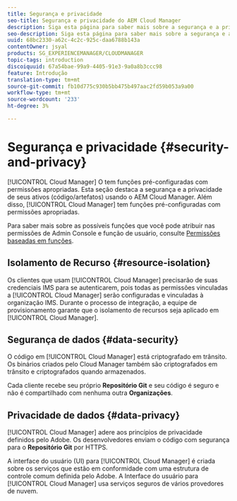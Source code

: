 ```yaml
---
title: Segurança e privacidade
seo-title: Segurança e privacidade do AEM Cloud Manager
description: Siga esta página para saber mais sobre a segurança e a privacidade de seus ativos (código/artefatos).
seo-description: Siga esta página para saber mais sobre a segurança e a privacidade de seus ativos (código/artefatos) usando o AEM Cloud Manager.
uuid: 68bc2330-a62c-4c2c-925c-daa6788b143a
contentOwner: jsyal
products: SG_EXPERIENCEMANAGER/CLOUDMANAGER
topic-tags: introduction
discoiquuid: 67a54bae-99a9-4405-91e3-9a0a8b3ccc98
feature: Introdução
translation-type: tm+mt
source-git-commit: fb10d775c930b5bb475b497aac2fd59b053a9a00
workflow-type: tm+mt
source-wordcount: '233'
ht-degree: 3%

---
```



# Segurança e privacidade {#security-and-privacy}

[!UICONTROL Cloud Manager] O tem funções pré-configuradas com permissões apropriadas. Esta seção destaca a segurança e a privacidade de seus ativos (código/artefatos) usando o AEM Cloud Manager. Além disso, [!UICONTROL Cloud Manager] tem funções pré-configuradas com permissões apropriadas.

Para saber mais sobre as possíveis funções que você pode atribuir nas permissões de Admin Console e função de usuário, consulte [Permissões baseadas em funções](/help/using/role-based-permissions.md).


## Isolamento de Recurso {#resource-isolation}

Os clientes que usam [!UICONTROL Cloud Manager] precisarão de suas credenciais IMS para se autenticarem, pois todas as permissões vinculadas a [!UICONTROL Cloud Manager] serão configuradas e vinculadas à organização IMS. Durante o processo de integração, a equipe de provisionamento garante que o isolamento de recursos seja aplicado em [!UICONTROL Cloud Manager].

## Segurança de dados {#data-security}

O código em [!UICONTROL Cloud Manager] está criptografado em trânsito. Os binários criados pelo Cloud Manager também são criptografados em trânsito e criptografados quando armazenados.

Cada cliente recebe seu próprio **Repositório Git** e seu código é seguro e não é compartilhado com nenhuma outra **Organizações**.

## Privacidade de dados {#data-privacy}

[!UICONTROL Cloud Manager] adere aos princípios de privacidade definidos pelo Adobe. Os desenvolvedores enviam o código com segurança para o **Repositório Git** por HTTPS.

A interface do usuário (UI) para [!UICONTROL Cloud Manager] é criada sobre os serviços que estão em conformidade com uma estrutura de controle comum definida pelo Adobe. A Interface do usuário para [!UICONTROL Cloud Manager] usa serviços seguros de vários provedores de nuvem.
